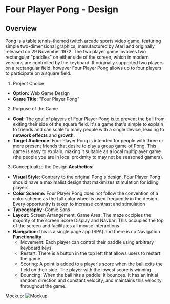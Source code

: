 # Four Player Pong - Design

## Overview

Pong is a table tennis–themed twitch arcade sports video game, featuring simple two-dimensional graphics, manufactured by Atari and originally released on 29 November 1972. The two player game involves two rectangular "paddles" on either side of the screen, which in modern versions are controlled by the keyboard. It originally supported two players on a rectangular field, however Four Player Pong allows up to four players to participate on a square field. 

1. Project Choice
 - **Option:** Web Game Design
 - **Game Title:** "Four Player Pong"

2. Purpose of the Game
 - **Goal:** The goal of players of Four Player Pong is to prevent the ball from exiting their side of the square field. It's a game that's simple to explain to friends and can scale to many people with a single device, leading to **network effects** and **growth**.
- **Target Audience:** Four Player Pong is intended for people with three or more present friends that desire to play a group game of Pong. This game is easy to explain, making it suitable as a local multiplayer game (the people you are in local proximity to may not be seasoned gamers).

3. Conceptualize the Design
**Aesthetics**:
 - **Visual Style**: Contrary to the original Pong's design, Four Player Pong should have a maximalist design that maximizes stimulation for idling players.
 - **Color Scheme:** Four Player Pong does not follow the convention of a color scheme as the full color wheel is used frequently in the design. Every opportunity is taken to increase contrast and stimulation
 - **Typeography:** Comic Sans
 - **Layout:** Screen Arrangement: 
    Game Area: The maze occipies the majority of the screen
    Score Display and Navbar: This occupies the top of the screen and facilitates all mouse interactions
 - **Navigation:** this is a single page app (SPA) and there is no Navigation
**Functionality**
   - Movement: Each player can control their paddle using arbitrary keyboard keys
   - Restart: There is a button in the top left that allows users to restart the game
   - Scoring: A point is added to a player's score when the ball exits the field on their side. The player with the lowest score is winning
   - Bouncing: When the ball hits a paddle: It bounces. It has an initial random direction and constant velocity, and maintains this velocity throughout the game. 

Mockup: 
![Mockup](https://i.imgur.com/xSdu1SM.png)
